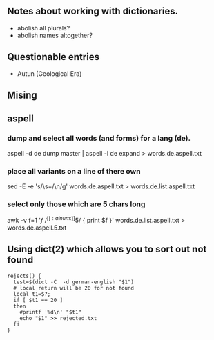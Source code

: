 ## Notes about working with dictionaries.

* abolish all plurals?
* abolish names altogether? 


## Questionable entries

 * Autun (Geological Era)

## Mising
 

## aspell 

### dump and select all words (and forms) for a lang (de).

aspell -d de dump master | aspell -l de expand > words.de.aspell.txt

### place all variants on a line of there own
sed -E -e 's/\s+/\n/g' words.de.aspell.txt > words.de.list.aspell.txt

###  select only those which are 5 chars long
awk -v f=1 '$f ~ /^[[:alnum:]]{5}$/ { print $f }' words.de.list.aspell.txt > words.de.aspell.5.txt


## Using dict(2) which allows you to sort out not found

```
rejects() {
  test=$(dict -C  -d german-english "$1")
  # local return will be 20 for not found
  local t1=$?;
  if [ $t1 == 20 ]
  then
    #printf '%d\n' "$t1"
    echo "$1" >> rejected.txt
  fi
}
```

